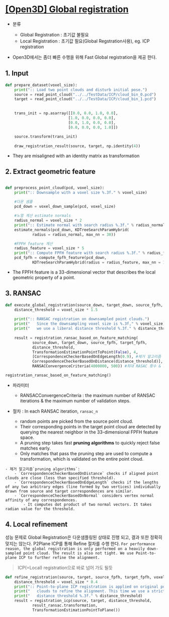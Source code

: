 # [[Open3D] Global registration](http://www.open3d.org/docs/tutorial/Advanced/global_registration.html#global-registration)

- 분류 
    - Global Registration : 초기값 불필요 
    - Local Registration : 초기값 필요(Global Regstration사용), eg. ICP registration 

- Open3D에서는 좀더 빠른 수행을 위해 Fast Global registration을 제공 한다. 

## 1. Input

```python 
def prepare_dataset(voxel_size):
    print(":: Load two point clouds and disturb initial pose.")
    source = read_point_cloud("../../TestData/ICP/cloud_bin_0.pcd")
    target = read_point_cloud("../../TestData/ICP/cloud_bin_1.pcd")
    
    
    trans_init = np.asarray([[0.0, 0.0, 1.0, 0.0],
                            [1.0, 0.0, 0.0, 0.0],
                            [0.0, 1.0, 0.0, 0.0],
                            [0.0, 0.0, 0.0, 1.0]])
    
    source.transform(trans_init) 
    
    draw_registration_result(source, target, np.identity(4))
```

- They are misaligned with an identity matrix as transformation


## 2. Extract geometric feature

```python 

def preprocess_point_cloud(pcd, voxel_size):
    print(":: Downsample with a voxel size %.3f." % voxel_size)
    
    #다운 샘플
    pcd_down = voxel_down_sample(pcd, voxel_size)

    #노멀 계산 estimate normals
    radius_normal = voxel_size * 2
    print(":: Estimate normal with search radius %.3f." % radius_normal)
    estimate_normals(pcd_down, KDTreeSearchParamHybrid(
            radius = radius_normal, max_nn = 30))

    #FPFH feature 계산 
    radius_feature = voxel_size * 5
    print(":: Compute FPFH feature with search radius %.3f." % radius_feature)
    pcd_fpfh = compute_fpfh_feature(pcd_down,
            KDTreeSearchParamHybrid(radius = radius_feature, max_nn = 100))
```

- The FPFH feature is a 33-dimensional vector that describes the local geometric property of a point.

## 3. RANSAC

```python 
def execute_global_registration(source_down, target_down, source_fpfh, target_fpfh, voxel_size):
    distance_threshold = voxel_size * 1.5
    
    print(":: RANSAC registration on downsampled point clouds.")
    print("   Since the downsampling voxel size is %.3f," % voxel_size)
    print("   we use a liberal distance threshold %.3f." % distance_threshold)
    
    result = registration_ransac_based_on_feature_matching(
            source_down, target_down, source_fpfh, target_fpfh,
            distance_threshold,
            TransformationEstimationPointToPoint(False), 4,
            [CorrespondenceCheckerBasedOnEdgeLength(0.9), #제거 알고리즘 
            CorrespondenceCheckerBasedOnDistance(distance_threshold)], #제거 알고리즘 
            RANSACConvergenceCriteria(4000000, 500)) #최대 RASAC 횟수 & 최대 확인 횟
```

`registration_ransac_based_on_feature_matching()`
- 파라미터 
    - RANSACConvergenceCriteria : the maximum number of RANSAC iterations & the maximum number of validation steps.

- 절차 : In each RANSAC iteration, `ransac_n` 
    - random points are picked from the source point cloud. 
    - Their corresponding points in the target point cloud are detected by querying the nearest neighbor in the 33-dimensional FPFH feature space. 
    - A pruning step takes fast **pruning algorithms** to quickly reject false matches early.
    - Only matches that pass the pruning step are used to compute a transformation, which is validated on the entire point cloud. 

```
- 제거 알고리즘`pruning algorithms`:
    - `CorrespondenceCheckerBasedOnDistance` checks if aligned point clouds are close (less than specified threshold).
    - `CorrespondenceCheckerBasedOnEdgeLength` checks if the lengths of any two arbitrary edges (line formed by two vertices) individually drawn from source and target correspondences are similar.
    - `CorrespondenceCheckerBasedOnNormal` considers vertex normal affinity of any correspondences. 
        - It computes dot product of two normal vectors. It takes radian value for the threshold.
```


## 4. Local refinement

성능 문제로 Global Registration은 다운샘플링된 상태로 진행 되고, 결과 또한 정확히 맞지는 않는다. P2Plane ICP를 통해 Refine 절차를 수행 한다. `For performance reason, the global registration is only performed on a heavily down-sampled point cloud. The result is also not tight. We use Point-to-plane ICP to further refine the alignment.`

> ICP(=Local) registration으로 바로 넘어 가도 될듯 

```python 
def refine_registration(source, target, source_fpfh, target_fpfh, voxel_size):
    distance_threshold = voxel_size * 0.4
    print(":: Point-to-plane ICP registration is applied on original point")
    print("   clouds to refine the alignment. This time we use a strict")
    print("   distance threshold %.3f." % distance_threshold)
    result = registration_icp(source, target, distance_threshold,
            result_ransac.transformation,
            TransformationEstimationPointToPlane())
```





